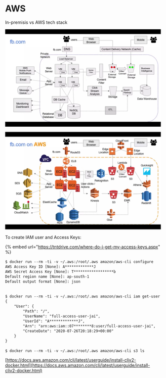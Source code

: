 # AWS

In-premisis vs AWS tech stack

![](<.gitbook/assets/image (4).png>)

![](<.gitbook/assets/image (8).png>)





To create IAM user and Access Keys:

{% embed url="https://tntdrive.com/where-do-i-get-my-access-keys.aspx" %}

```
$ docker run --rm -ti -v ~/.aws:/root/.aws amazon/aws-cli configure
AWS Access Key ID [None]: A*************J
AWS Secret Access Key [None]: T******************b
Default region name [None]: ap-south-1
Default output format [None]: json


$ docker run --rm -ti -v ~/.aws:/root/.aws amazon/aws-cli iam get-user
{
    "User": {
        "Path": "/",
        "UserName": "full-access-user-jai",
        "UserId": "A*************J",
        "Arn": "arn:aws:iam::07********8:user/full-access-user-jai",
        "CreateDate": "2020-07-26T20:18:29+00:00"
    }
}

$ docker run --rm -ti -v ~/.aws:/root/.aws amazon/aws-cli s3 ls
```

[https://docs.aws.amazon.com/cli/latest/userguide/install-cliv2-docker.html](https://docs.aws.amazon.com/cli/latest/userguide/install-cliv2-docker.html)





